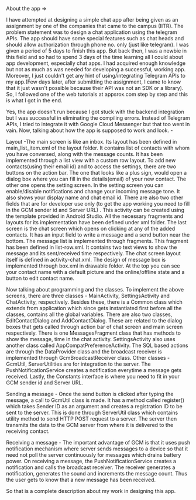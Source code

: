 About the app =>
 
I have attempted at designing a simple chat app after being given as an assignment by one of the companies that came to the campus (IITR). The problem statement was to design a chat application using the telegram APIs. The app should have some special features such as chat heads and should allow authorization through phone no. only (just like telegram). 
I was given a period of 5 days to finish this app. But back then, I was a newbie in this field and so had to spend 3 days of the time learning all I could about app development, especially chat apps. I had acquired enough knowledge but not as much as was needed for developing a successful, working app. Moreover, I just couldn't get any hint of using/integrating Telegram APIs to my app.(Few days later, after submitting the assignment, I came to know that it just wasn't possible because their API was not an SDK or a library). 
 So, I followed one of the web tutorials at appsrox.com step by step and this is what I got in the end. 

Yes, the app doesn't run because I got stuck with the backend integration but I was successful in eliminating the compiling errors. Instead of Telegram APIs, I tried to integrate it with Google Cloud Messenger but that too went in vain. Now, talking about how the app is supposed to work and look. -

Layout -The main screen is like an inbox. Its layout has been defined in main_list_item.xml of the layout folder. It contains list of contacts with whom you have conversed, along with the message counts. It has been implemented through a list view with a custom row layout. To add new contacts(using their email id) and to access the settings, there are two buttons on the action bar. The one that looks like a plus sign, would open a dialog box where you can fill in the details(email) of your new contact. The other one opens the setting screen. 
In the setting screen you can enable/disable notifications and change your incoming message tone. It also shows your display name and chat email id. There are also two other fields that are for developer use only (to get the app working you need to fill in the GCM sender id and Server URL) . This activity can be created using the template provided in Android Studio. All the necessary fragments and layouts for its implementation have been defined under xml folder. 
The last screen is the chat screen which opens on clicking at any of the added contacts. It has an input field to write a message and a send button near the bottom. The message list is implemented through fragments. This fragment has been defined in list-row.xml. It contains two text views to show the message and its sent/received time  respectively. The chat screen layout itself is defined in activity-chat.xml. The design of message box is implemented through box.xml in drawable folder. At the top you can see your contact name with a default picture and the online/offline state and a button to edit contact name.

Now talking about programming and the classes. To implement the above screens, there are three classes - MainActivity, SettingsActivity and ChatActivity, respectively. Besides these, there is a Common class which extends from application which since gets instantiated first before all the classes, contains all the global variables. There are also two classes, EditContactDialog and AddContactDialog. These are related to the dialog boxes that gets called through action bar of chat screen and main screen respectively. There is one MessagesFragment class that has methods to show the message, time in the chat activity. SettingsActivity also uses another class called AppCompatPreferenceActivity. The SQL based actions are through the DataProvider class and the broadcast receiver is implemented through GcmBroadcastReceiver class. Other classes - GcmUtil, ServerUtilities are for integration to the server. The PushNotificationService creates a notification everytime a message gets received. Lastly, the Constants interface is where you need to fit in your  GCM sender id and Server URL. 

Sending a message - Once the send button is clicked after typing the message, a call to GcmUtil class is made. It has a method called register() which takes Sender ID as an argument and creates a registration ID to be sent to the server. This is done through ServerUtil class which contains utility method to send HTTP POST request to a server. The server then transmits the data to the GCM server from where it is delivered to the receiving contact. 

Receiving a message - The important advantage of GCM is that it uses push notification mechanism where server sends messages to a device so that it need not poll the server continuously for messages which drains battery power. On receiving a message, the PushNotificationService creates a notification and calls the broadcast receiver. The receiver generates a notification, generates the sound and increments the message count. Thus the user gets to know that a new message has been received. 

So that is a complete description about my work in designing this app. 
